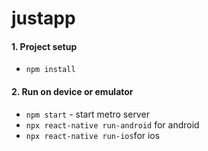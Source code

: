 # justapp

#### 1. Project setup

* `npm install`

#### 2. Run on device or emulator 

* `npm start` -  start metro server
* `npx react-native run-android` for android
* `npx react-native run-ios`for ios

